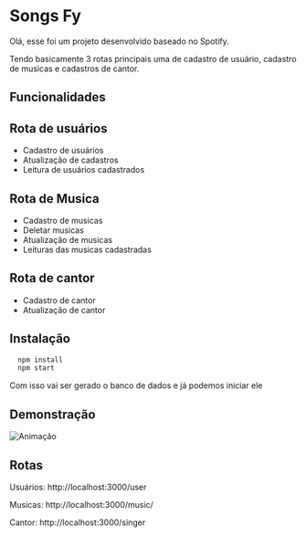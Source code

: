 
# Songs Fy

Olá, esse foi um projeto desenvolvido baseado no Spotify.

Tendo basicamente 3 rotas principais uma de cadastro de usuário, cadastro de musicas e cadastros de cantor.


## Funcionalidades

## Rota de usuários
- Cadastro de usuários
- Atualização de cadastros
- Leitura de usuários cadastrados
## Rota de Musica
- Cadastro de musicas
- Deletar musicas
- Atualização de musicas
- Leituras das musicas cadastradas

## Rota de cantor
- Cadastro de cantor
- Atualização de cantor 


## Instalação

```bash
  npm install 
  npm start 
```
Com isso vai ser gerado o banco de dados e já podemos iniciar ele

## Demonstração

![Animação](https://user-images.githubusercontent.com/91674510/197373636-d8cd12f0-fb06-4590-9cde-59d1411fc22e.gif)



## Rotas

Usuários: http://localhost:3000/user

Musicas: http://localhost:3000/music/

Cantor: http://localhost:3000/singer
